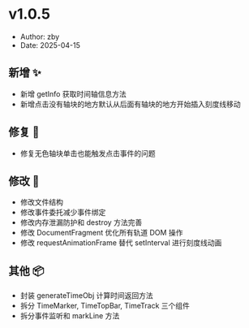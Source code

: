 # v1.0.5

- Author: zby
- Date: 2025-04-15

## 新增 ✨

- 新增 getInfo 获取时间轴信息方法
- 新增点击没有轴块的地方默认从后面有轴块的地方开始插入刻度线移动

## 修复 🔩

- 修复无色轴块单击也能触发点击事件的问题

## 修改 📝

- 修改文件结构
- 修改事件委托减少事件绑定
- 修改内存泄漏防护和 destroy 方法完善
- 修改 DocumentFragment 优化所有轨道 DOM 操作
- 修改 requestAnimationFrame 替代 setInterval 进行刻度线动画

## 其他 📦

- 封装 generateTimeObj 计算时间返回方法
- 拆分 TimeMarker, TimeTopBar, TimeTrack 三个组件
- 拆分事件监听和 markLine 方法
